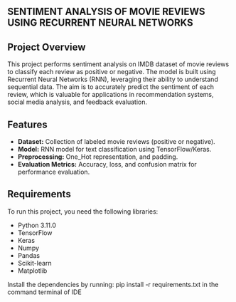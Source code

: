 ## SENTIMENT ANALYSIS OF MOVIE REVIEWS USING RECURRENT NEURAL NETWORKS


## Project Overview
This project performs sentiment analysis on IMDB dataset of movie reviews to classify each review as positive or negative. The model is built using Recurrent Neural Networks (RNN), leveraging their ability to understand sequential data. The aim is to accurately predict the sentiment of each review, which is valuable for applications in recommendation systems, social media analysis, and feedback evaluation.

## Features
- **Dataset:** Collection of labeled movie reviews (positive or negative).
- **Model:** RNN model for text classification using TensorFlow/Keras.
- **Preprocessing:** One_Hot representation,  and padding.
- **Evaluation Metrics:** Accuracy, loss, and confusion matrix for performance evaluation.

## Requirements
To run this project, you need the following libraries:
- Python 3.11.0
- TensorFlow
- Keras
- Numpy
- Pandas
- Scikit-learn
- Matplotlib

Install the dependencies by running:
pip install -r requirements.txt in the command terminal of IDE
